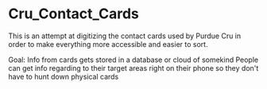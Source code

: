 # Cru_Contact_Cards
This is an attempt at digitizing the contact cards used by Purdue Cru in order to make everything more accessible and easier to sort.

Goal:
Info from cards gets stored in a database or cloud of somekind
People can get info regarding to their target areas right on their phone so they don't have to hunt down physical cards
